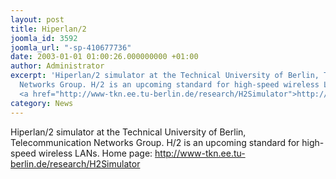 ```yaml
---
layout: post
title: Hiperlan/2
joomla_id: 3592
joomla_url: "-sp-410677736"
date: 2003-01-01 01:00:26.000000000 +01:00
author: Administrator
excerpt: 'Hiperlan/2 simulator at the Technical University of Berlin, Telecommunication
  Networks Group. H/2 is an upcoming standard for high-speed wireless LANs. Home page:
  <a href="http://www-tkn.ee.tu-berlin.de/research/H2Simulator">http://www-tkn.ee.tu-berlin.de/research/H2Simulator</a>'
category: News
---
```

Hiperlan/2 simulator at the Technical University of Berlin, Telecommunication Networks Group. H/2 is an upcoming standard for high-speed wireless LANs. Home page: <a href="http://www-tkn.ee.tu-berlin.de/research/H2Simulator">http://www-tkn.ee.tu-berlin.de/research/H2Simulator</a>
